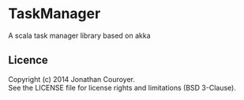 # TaskManager

A scala task manager library based on akka


## Licence

Copyright (c) 2014 Jonathan Couroyer.  
See the LICENSE file for license rights and limitations (BSD 3-Clause).
